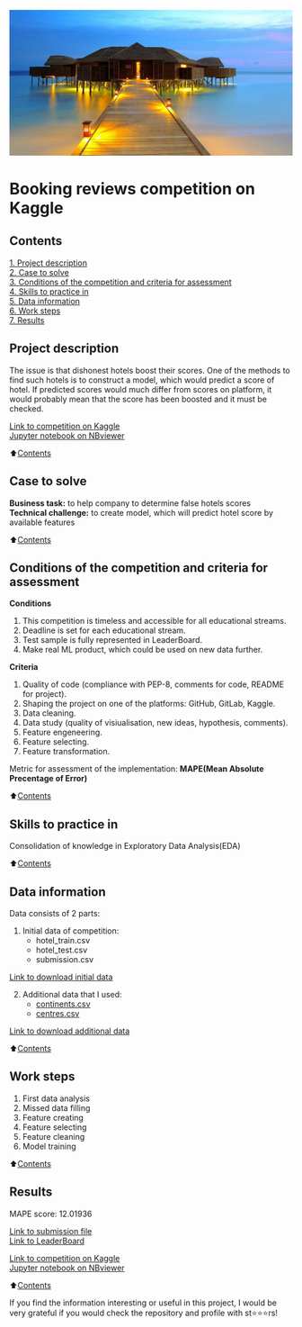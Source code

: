 ![Booking!](Data/slide2.jpg "Booking")

#  Booking reviews competition on Kaggle

## Contents 
[1. Project description](README.md#Project-description)  
[2. Case to solve](README.md#Case-to-solve)  
[3. Conditions of the competition and criteria for assessment](README.md#Conditions-of-the-competition-and-criteria-for-assessment)    
[4. Skills to practice in](README.md#Skills-to-practice-in)      
[5. Data information](README.md#Data-information)     
[6. Work steps](README.md#Work-steps)   
[7. Results](README.md#Results)  


## Project description

The issue is that dishonest hotels boost their scores.
One of the methods to find such hotels is to construct a model, which would predict a score of hotel.
If predicted scores would much differ from scores on platform, it would probably mean that the score has been boosted and it must be checked.

[Link to competition on Kaggle](https://www.kaggle.com/competitions/sf-booking/overview)<br>
[Jupyter notebook on NBviewer](https://nbviewer.org/github/johnappleseedoff/First_Projects/blob/main/Booking_reviews_competition/Booking_reviews_competition%28NBviewer%29.ipynb)<br>             

:arrow_up:[Contents](README.md#Contents)


## Case to solve

**Business task:** to help company to determine false hotels scores<br>
**Technical challenge:** to create model, which will predict hotel score by available features

:arrow_up:[Contents](README.md#Contents)


##  Conditions of the competition and criteria for assessment
**Conditions**
1. This competition is timeless and accessible for all educational streams.
2. Deadline is set for each educational stream.
3. Test sample is fully represented in LeaderBoard.
4. Make real ML product, which could be used on new data further.

**Criteria**
1. Quality of code (compliance with PEP-8, comments for code, README for project). 
2. Shaping the project on one of the platforms: GitHub, GitLab, Kaggle.
3. Data cleaning.
4. Data study (quality of visiualisation, new ideas, hypothesis, comments).
5. Feature engeneering.
6. Feature selecting.
7. Feature transformation.

Metric for assessment of the implementation: **MAPE(Mean Absolute Precentage of Error)**

:arrow_up:[Contents](README.md#Contents)


## Skills to practice in

Consolidation of knowledge in Exploratory Data Analysis(EDA)

:arrow_up:[Contents](README.md#Contents)


## Data information

Data consists of 2 parts:
1. Initial data of competition:
    * hotel_train.csv 
    * hotel_test.csv
    * submission.csv
 
[Link to download initial data](https://www.kaggle.com/competitions/sf-booking/data)

2. Additional data that I used:
    * [continents.csv](Data/continents.csv)       
    * [centres.csv](Data/centres.csv)  

[Link to download additional data](https://drive.google.com/drive/folders/1AQR01TI1AFGeTmEQJGrouqJ9XuU0j8C2?usp=sharing)

:arrow_up:[Contents](README.md#Contents)


## Work steps

1. First data analysis
2. Missed data filling
3. Feature creating
4. Feature selecting
5. Feature cleaning
6. Model training

:arrow_up:[Contents](README.md#Contents)


## Results

MAPE score:  12.01936

[Link to submission file](https://github.com/johnappleseedoff/First_Projects/blob/main/Booking_reviews_competition/submission.csv)     
[Link to LeaderBoard](https://www.kaggle.com/competitions/sf-booking/leaderboard)        


[Link to competition on Kaggle](https://www.kaggle.com/competitions/sf-booking/overview)<br>
[Jupyter notebook on NBviewer](https://nbviewer.org/github/johnappleseedoff/First_Projects/blob/main/Booking_reviews_competition/Booking_reviews_competition%28NBviewer%29.ipynb)<br>     

:arrow_up:[Contents](README.md#Contents)

If you find the information interesting or useful in this project, I would be very grateful if you would check the repository and profile with st⭐️⭐️⭐️rs!
